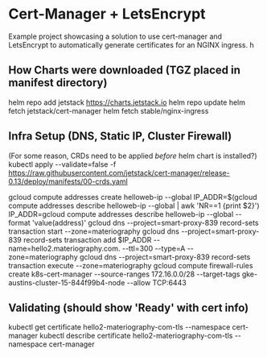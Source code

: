 Cert-Manager + LetsEncrypt
==================

Example project showcasing a solution to use cert-manager and LetsEncrypt to automatically generate certificates for an NGINX ingress. h

## How Charts were downloaded (TGZ placed in manifest directory)
helm repo add jetstack https://charts.jetstack.io
helm repo update
helm fetch jetstack/cert-manager
helm fetch stable/nginx-ingress

## Infra Setup (DNS, Static IP, Cluster Firewall)
(For some reason, CRDs need to be applied *before* helm chart is installed?)
kubectl apply --validate=false -f https://raw.githubusercontent.com/jetstack/cert-manager/release-0.13/deploy/manifests/00-crds.yaml

gcloud compute addresses create helloweb-ip --global
IP_ADDR=$(gcloud compute addresses describe helloweb-ip --global | awk 'NR==1 {print $2}')
IP_ADDR=gcloud compute addresses describe helloweb-ip --global --format 'value(address)'
gcloud dns --project=smart-proxy-839 record-sets transaction start --zone=materiography
gcloud dns --project=smart-proxy-839 record-sets transaction add $IP_ADDR --name=hello2.materiography.com. --ttl=300 --type=A --zone=materiography
gcloud dns --project=smart-proxy-839 record-sets transaction execute --zone=materiography
gcloud compute firewall-rules create k8s-cert-manager --source-ranges 172.16.0.0/28 --target-tags gke-austins-cluster-15-844f99b4-node --allow TCP:6443 

## Validating (should show 'Ready' with cert info)
kubectl get certificate hello2-materiography-com-tls --namespace cert-manager
kubectl describe certificate hello2-materiography-com-tls --namespace cert-manager
